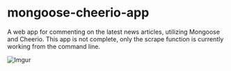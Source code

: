 # mongoose-cheerio-app
A web app for commenting on the latest news articles, utilizing Mongoose and Cheerio. This app is not complete, only the scrape function is currently working from the command line.

![Imgur](https://i.imgur.com/LB6tG24.gif)
